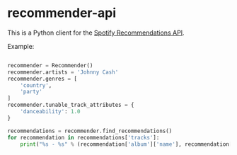 # recommender-api

This is a Python client for the [Spotify Recommendations API](https://developer.spotify.com/documentation/web-api/reference/browse/get-recommendations/). 

Example:

``` python

recommender = Recommender()
recommender.artists = 'Johnny Cash'
recommender.genres = [
    'country',
    'party'
]
recommender.tunable_track_attributes = {
    'danceability': 1.0
}

recommendations = recommender.find_recommendations()
for recommendation in recommendations['tracks']:
    print("%s - %s" % (recommendation['album']['name'], recommendation['album']['artists'][0]['name']))

```
